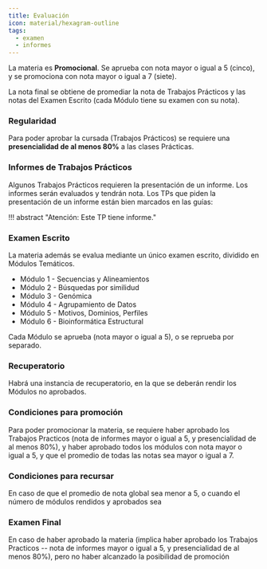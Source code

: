 ```yaml
---
title: Evaluación
icon: material/hexagram-outline
tags:
  - examen
  - informes
---
```


La materia es **Promocional**. Se aprueba con nota mayor o igual a 5 (cinco), y
se promociona con nota mayor o igual a 7 (siete).

La nota final se obtiene de promediar la nota de Trabajos Prácticos y las
notas del Examen Escrito (cada Módulo tiene su examen con su nota).

### Regularidad

Para poder aprobar la cursada (Trabajos Prácticos) se requiere una **presencialidad de al menos 80%** a las clases Prácticas.

### Informes de Trabajos Prácticos

Algunos Trabajos Prácticos requieren la presentación de un informe. Los informes serán evaluados y tendrán nota. Los TPs que piden la presentación de un informe están bien marcados en las guías:

!!! abstract "Atención: Este TP tiene informe."

### Examen Escrito

La materia además se evalua mediante un único examen escrito, dividido en Módulos Temáticos. 

 * Módulo 1 - Secuencias y Alineamientos
 * Módulo 2 - Búsquedas por similidud
 * Módulo 3 - Genómica 
 * Módulo 4 - Agrupamiento de Datos 
 * Módulo 5 - Motivos, Dominios, Perfiles
 * Módulo 6 - Bioinformática Estructural

Cada Módulo se aprueba (nota mayor o igual a 5), o se reprueba por separado. 

### Recuperatorio

Habrá una instancia de recuperatorio, en la que se deberán rendir los Módulos no aprobados. 

### Condiciones para promoción

Para poder promocionar la materia, se requiere haber aprobado los Trabajos Practicos (nota de informes mayor o igual a 5, y presencialidad de al menos 80%), y haber aprobado todos los módulos con nota mayor o igual a 5, y que el promedio de todas las notas sea mayor o igual a 7. 

### Condiciones para recursar

En caso de que el promedio de nota global sea menor a 5, o cuando el número de módulos rendidos y aprobados sea 

### Examen Final

En caso de haber aprobado la materia (implica haber aprobado los Trabajos Practicos -- nota de informes mayor o igual a 5, y presencialidad de al menos 80%), pero no haber alcanzado la posibilidad de promoción 